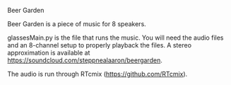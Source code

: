 Beer Garden

Beer Garden is a piece of music for 8 speakers.

glassesMain.py is the file that runs the music. You will need the audio files
and an 8-channel setup to properly playback the files. A stereo approximation
is available at https://soundcloud.com/steppnealaaron/beergarden.

The audio is run through RTcmix (https://github.com/RTcmix).
